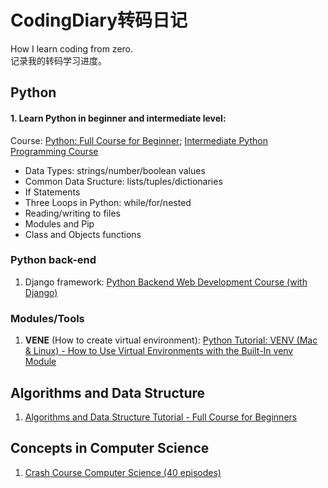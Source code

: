 # CodingDiary转码日记
How I learn coding from zero. 
<br>记录我的转码学习进度。

## Python
#### 1. Learn Python in beginner and intermediate level: 
Course: [Python: Full Course for Beginner](https://www.youtube.com/watch?v=rfscVS0vtbw&list=PLQVrWc79oAJc2Wr_miiMIZxHNxhZcWmF5&index=1); [Intermediate Python Programming Course](https://www.youtube.com/watch?v=HGOBQPFzWKo&list=PLQVrWc79oAJc2Wr_miiMIZxHNxhZcWmF5&index=3&t=5968s)
* Data Types: strings/number/boolean values
* Common Data Sructure: lists/tuples/dictionaries
* If Statements
* Three Loops in Python: while/for/nested
* Reading/writing to files
* Modules and Pip
* Class and Objects functions

### Python back-end
1. Django framework: [Python Backend Web Development Course (with Django)](https://www.youtube.com/watch?v=jBzwzrDvZ18&list=PLQVrWc79oAJc2Wr_miiMIZxHNxhZcWmF5&index=5&t=32942s)

### Modules/Tools
1. **VENE** (How to create virtual environment): [Python Tutorial: VENV (Mac & Linux) - How to Use Virtual Environments with the Built-In venv Module](https://www.youtube.com/watch?v=Kg1Yvry_Ydk&list=PLQVrWc79oAJc2Wr_miiMIZxHNxhZcWmF5&index=7&t=205s)
   
## Algorithms and Data Structure
1. [Algorithms and Data Structure Tutorial - Full Course for Beginners](https://www.youtube.com/watch?v=8hly31xKli0&list=PLQVrWc79oAJc2Wr_miiMIZxHNxhZcWmF5&index=4&t=12614s)

## Concepts in Computer Science
1. [Crash Course Computer Science (40 episodes)](https://www.youtube.com/watch?v=tpIctyqH29Q&list=PL8dPuuaLjXtNlUrzyH5r6jN9ulIgZBpdo)

